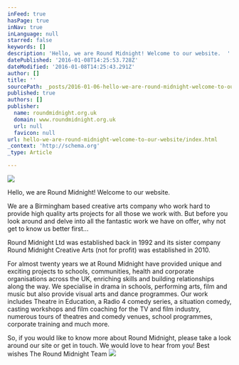 ```yaml
---
inFeed: true
hasPage: true
inNav: true
inLanguage: null
starred: false
keywords: []
description: 'Hello, we are Round Midnight! Welcome to our website.  '
datePublished: '2016-01-08T14:25:53.728Z'
dateModified: '2016-01-08T14:25:43.291Z'
author: []
title: ''
sourcePath: _posts/2016-01-06-hello-we-are-round-midnight-welcome-to-our-website-we-ar.md
published: true
authors: []
publisher:
  name: roundmidnight.org.uk
  domain: www.roundmidnight.org.uk
  url: null
  favicon: null
url: hello-we-are-round-midnight-welcome-to-our-website/index.html
_context: 'http://schema.org'
_type: Article

---
```

![](https://the-grid-user-content.s3-us-west-2.amazonaws.com/5c91a45e-faff-4c46-b5ab-f0f8ebbe86c3.jpg)

Hello, we are Round Midnight! Welcome to our website. 

[][0]We are a Birmingham based creative arts company who work hard to provide high quality arts projects for all those we work with. But before you look around and delve into all the fantastic work we have on offer, why not get to know us better first... 

Round Midnight Ltd was established back in 1992 and its sister company Round Midnight Creative Arts (not for profit) was established in 2010\. 

For almost twenty years we at Round Midnight have provided unique and exciting projects to schools, communities, health and corporate organisations across the UK, enriching skills and building relationships along the way. We specialise in drama in schools, performing arts, film and music but also provide visual arts and dance programmes. Our work includes Theatre in Education, a Radio 4 comedy series, a situation comedy, casting workshops and film coaching for the TV and film industry, numerous tours of theatres and comedy venues, school programmes, corporate training and much more. 

So, if you would like to know more about Round Midnight, please take a look around our site or get in touch. We would love to hear from you! Best wishes The Round Midnight Team
![](https://the-grid-user-content.s3-us-west-2.amazonaws.com/868480f5-6e79-4553-b0c1-68febd9cecc8.jpg)

[0]: null